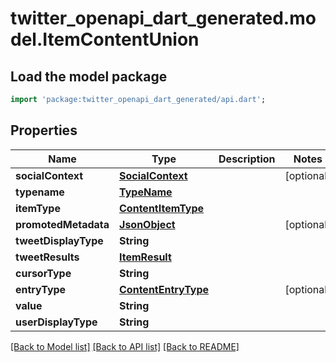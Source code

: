 # twitter_openapi_dart_generated.model.ItemContentUnion

## Load the model package
```dart
import 'package:twitter_openapi_dart_generated/api.dart';
```

## Properties
Name | Type | Description | Notes
------------ | ------------- | ------------- | -------------
**socialContext** | [**SocialContext**](SocialContext.md) |  | [optional] 
**typename** | [**TypeName**](TypeName.md) |  | 
**itemType** | [**ContentItemType**](ContentItemType.md) |  | 
**promotedMetadata** | [**JsonObject**](.md) |  | [optional] 
**tweetDisplayType** | **String** |  | 
**tweetResults** | [**ItemResult**](ItemResult.md) |  | 
**cursorType** | **String** |  | 
**entryType** | [**ContentEntryType**](ContentEntryType.md) |  | [optional] 
**value** | **String** |  | 
**userDisplayType** | **String** |  | 

[[Back to Model list]](../README.md#documentation-for-models) [[Back to API list]](../README.md#documentation-for-api-endpoints) [[Back to README]](../README.md)


